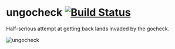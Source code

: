 ungocheck [![Build Status](https://travis-ci.org/rjeczalik/ungocheck.png?branch=master)](https://travis-ci.org/rjeczalik/ungocheck)
=========

Half-serious attempt at getting back lands invaded by the gocheck.

![ungocheck](http://i.imgur.com/2Bw7YAD.gif "ungocheck")
